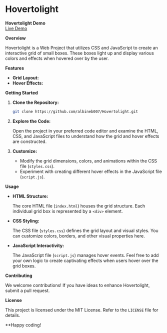 # Hovertolight


**Hovertolight Demo**<br>
<a href="https://albineb007.github.io/Hovertolight/Index.html">Live Demo</a>


**Overview**

Hovertolight is a Web Project that utilizes CSS and JavaScript to create an interactive grid of small boxes. These boxes light up and display various colors and effects when hovered over by the user.

**Features**

* **Grid Layout:** 
* **Hover Effects:**
  
**Getting Started**

1. **Clone the Repository:**

   ```bash
   git clone https://github.com/albineb007/Hovertolight.git
   ```

2. **Explore the Code:**

   Open the project in your preferred code editor and examine the HTML, CSS, and JavaScript files to understand how the grid and hover effects are constructed.

3. **Customize:**

   - Modify the grid dimensions, colors, and animations within the CSS file (`styles.css`).
   - Experiment with creating different hover effects in the JavaScript file (`script.js`).

**Usage**

* **HTML Structure:**

   The core HTML file (`index.html`) houses the grid structure. Each individual grid box is represented by a `<div>` element.

* **CSS Styling:**

   The CSS file (`styles.css`) defines the grid layout and visual styles. You can customize colors, borders, and other visual properties here.  

* **JavaScript Interactivity:**

   The JavaScript file (`script.js`) manages hover events. Feel free to add your own logic to create captivating effects when users hover over the grid boxes.

**Contributing**

We welcome contributions! If you have ideas to enhance Hovertolight, submit a pull request.

**License**

This project is licensed under the MIT License. Refer to the `LICENSE` file for details.


**Happy coding!
